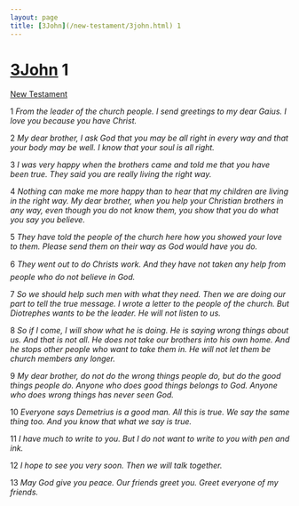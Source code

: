 ```yaml
---
layout: page
title: [3John](/new-testament/3john.html) 1
---
```


# [3John](/new-testament/3john.html) 1

[New Testament](/new-testament.html)

1 _From the leader of the church people. I send greetings to my dear Gaius. I love you because you have Christ._

2 _My dear brother, I ask God that you may be all right in every way and that your body may be well. I know that your soul is all right._

3 _I was very happy when the brothers came and told me that you have been true. They said you are really living the right way._

4 _Nothing can make me more happy than to hear that my children are living in the right way. My dear brother, when you help your Christian brothers in any way, even though you do not know them, you show that you do what you say you believe._

5 _They have told the people of the church here how you showed your love to them. Please send them on their way as God would have you do._

6 _They went out to do Christs work. And they have not taken any help from people who do not believe in God._

7 _So we should help such men with what they need. Then we are doing our part to tell the true message. I wrote a letter to the people of the church. But Diotrephes wants to be the leader. He will not listen to us._

8 _So if I come, I will show what he is doing. He is saying wrong things about us. And that is not all. He does not take our brothers into his own home. And he stops other people who want to take them in. He will not let them be church members any longer._

9 _My dear brother, do not do the wrong things people do, but do the good things people do.  Anyone who does good things belongs to God. Anyone who does wrong things has never seen God._

10 _Everyone says Demetrius is a good man. All this is true. We say the same thing too. And you know that what we say is true._

11 _I have much to write to you. But I do not want to write to you with pen and ink._

12 _I hope to see you very soon. Then we will talk together._

13 _May God give you peace. Our friends greet you. Greet everyone of my friends._

